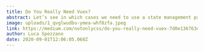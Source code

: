 ```yaml
---
title: Do You Really Need Vuex?
abstract: Let’s see in which cases we need to use a state management pattern like Vuex
image: uploads/1_qvglwudbu-ymea-whf8zfa.jpeg
link: https://medium.com/notonlycss/do-you-really-need-vuex-7d0e136763dc?sk=a786d58f22dafe77caf53404ac3253cb
author: Luca Spezzano
date: 2020-09-01T12:06:05.068Z
---
```

